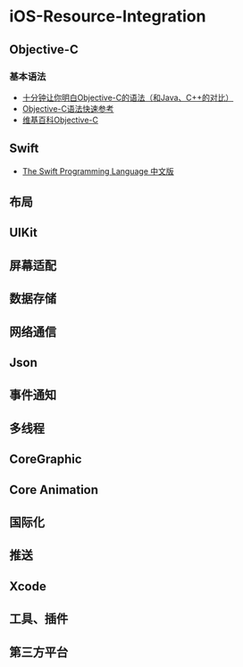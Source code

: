 # iOS-Resource-Integration


## Objective-C

### 基本语法
- [十分钟让你明白Objective-C的语法（和Java、C++的对比）](http://blog.csdn.net/totogo2010/article/details/7632384)
- [Objective-C语法快速参考](http://www.cocoachina.com/b/?p=122)
- [维基百科Objective-C](http://zh.wikipedia.org/wiki/Objective-C)

## Swift
- [The Swift Programming Language 中文版](http://numbbbbb.gitbooks.io/-the-swift-programming-language-/content/)

## 布局

## UIKit

## 屏幕适配

## 数据存储

## 网络通信

## Json

## 事件通知

## 多线程

## CoreGraphic

## Core Animation

## 国际化

## 推送

## Xcode

## 工具、插件

## 第三方平台

